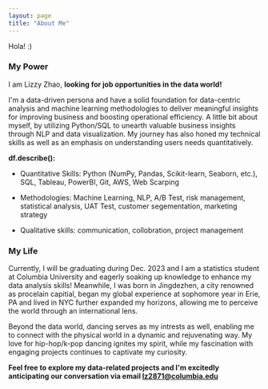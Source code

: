 ```yaml
---
layout: page
title: "About Me"
---
```

Hola!
:)
### My Power ###
I am Lizzy Zhao, **looking for job opportunities in the data world!**

I'm a data-driven persona and have a solid foundation for data-centric analysis and machine learning methodologies to deliver meaningful insights for improving business and boosting operational efficiency. A little bit about myself, by utilizing Python/SQL to unearth valuable business insights through NLP and data visualization. My journey has also honed my technical skills as well as an emphasis on understanding users needs quantitatively. 

**df.describe():**
 - Quantitative Skills: Python (NumPy, Pandas, Scikit-learn, Seaborn, etc.), SQL, Tableau, PowerBI, Git, AWS, Web Scarping
   
 - Methodologies: Machine Learning, NLP, A/B Test, risk management, statistical analysis, UAT Test, customer segementation, marketing strategy
   
 - Qualitative skills: communication, collobration, project management

### My Life ###

Currently, I will be graduating during Dec. 2023 and I am a statistics student at Columbia University and eagerly soaking up knowledge to enhance my data analysis skills! Meanwhile, I was born in Jingdezhen, a city renowned as procelain capitial, began my global experience at sophomore year in Erie, PA and lived in NYC further expanded my horizons, allowing me to perceive the world through an international lens.

Beyond the data world, dancing serves as my intrests as well, enabling me to connect with the physical world in a dynamic and rejuvenating way. My love for hip-hop/k-pop dancing ignites my spirit, while my fascination with engaging projects continues to captivate my curiosity.

**Feel free to explore my data-related projects and I'm excitedly anticipating our conversation via email lz2871@columbia.edu**


